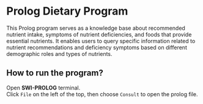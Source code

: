 # Prolog Dietary Program
This Prolog program serves as a knowledge base about recommended nutrient intake, symptoms of nutrient deficiencies, and foods that provide essential nutrients. It enables users to query specific information related to nutrient recommendations and deficiency symptoms based on different demographic roles and types of nutrients.

## How to run the program?
Open **SWI-PROLOG** terminal. <br/>
Click `File` on the left of the top, then choose `Consult` to open the prolog file.
